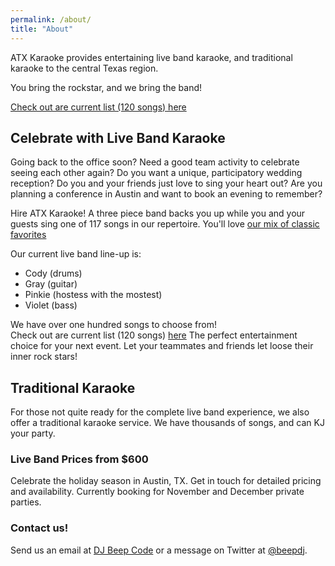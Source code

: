 ```yaml
---
permalink: /about/
title: "About"
---
```

ATX Karaoke provides entertaining live band karaoke, and traditional
karaoke to the central Texas region. 

You bring the rockstar, and we bring the band!

[Check out are current list (120 songs) here](/assets/docs/ATXKaraoke_LiveList.pdf)

## Celebrate with Live Band Karaoke

Going back to the office soon?  Need a good team activity to celebrate seeing each other again?
Do you want a unique, participatory wedding reception? Do you and your friends 
just love to sing your heart out? Are you planning a conference in Austin and want 
to book an evening to remember? 

Hire ATX Karaoke!  A three piece band backs you up while you and your guests sing one of 117 songs
in our repertoire.  You'll love [our mix of classic favorites](/assets/docs/ATXKaraoke_LiveList.pdf)

Our current live band line-up is:

  - Cody (drums)
  - Gray (guitar)
  - Pinkie (hostess with the mostest)
  - Violet (bass)

We have over one hundred songs to choose from!  
Check out are current list (120 songs) [here](/assets/docs/ATXKaraoke_LiveList.pdf)
The perfect 
entertainment choice for your next event.  Let your teammates
and friends let loose their inner rock stars!

## Traditional Karaoke

For those not quite ready for the complete live band experience,
we also offer a traditional karaoke service.  We have thousands
of songs, and can KJ your party. 

### Live Band Prices from $600

Celebrate the holiday season in Austin, TX. Get in touch
for detailed pricing and availability. Currently booking for November and December private parties.

### Contact us!

Send us an email at [DJ Beep Code](mailto:djbeepcode@gmail.com?subject=[karaoke]%20Availability%20Inquiry) or a message on Twitter at [@beepdj](https://twitter.com/beepdj).

